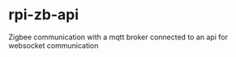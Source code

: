 # rpi-zb-api
Zigbee communication with a mqtt broker connected to an api for websocket communication
